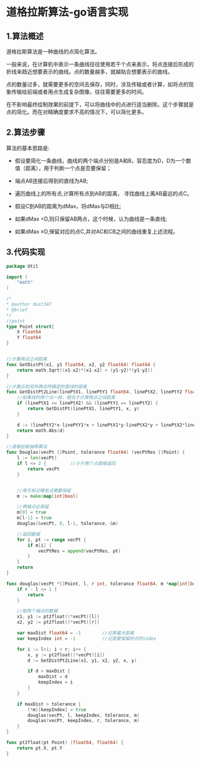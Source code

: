 # 道格拉斯算法-go语言实现


<!--more-->
## 1.算法概述
道格拉斯算法是一种曲线的点简化算法。

一般来说，在计算机中表示一条曲线往往使用若干个点来表示，将点连接后形成的折线来趋近想要表示的曲线。点的数量越多，就越贴合想要表示的曲线。

点的数量过多，就需要更多的空间去保存，同时，涉及传输或者计算，如将点的现象传输给前端或者用点生成复杂图像，往往需要更多的时间。

在不影响最终绘制效果的前提下，可以将曲线中的点进行适当删除。这个步骤就是点的简化。而在对精确度要求不高的情况下，可以简化更多。
## 2.算法步骤
算法的基本思路是:
- 假设要简化一条曲线，曲线的两个端点分别是A和B，容忍度为D，D为一个数值（距离），用于判断一个点是否要保留；

- 端点AB连接后得到的直线为AB;

- 遍历曲线上的所有点,计算所有点到AB的距离， 寻找曲线上离AB最远的点C。

- 假设C到AB的距离为dMax，将dMax与D相比;

- 如果dMax <D,则只保留AB两点，这个时候，认为曲线是一条直线;

- 如果dMax ≥D,保留对应的点C,并对AC和CB之间的曲线重复上述流程。


## 3.代码实现
```go
package Util

import (
	"math"
)

/*
* @author dust347
* @brief
*/
//point
type Point struct{
	X float64
	Y float64
}


//计算两点之间距离
func GetDistPt(x1, y1 float64, x2, y2 float64) float64 {
	return math.Sqrt((x1-x2)*(x1-x2) + (y1-y2)*(y1-y2))
}

//计算点到另外两点所确定的直线的距离
func GetDistPt2Line(linePtX1, linePtY1 float64, linePtX2, linePtY2 float64, x, y float64) float64 {
	//如果线的两个点一样，相当于计算两点之间距离
	if (linePtX1 == linePtX2) && (linePtY1 == linePtY2) {
		return GetDistPt(linePtX1, linePtY1, x, y)
	}

	d := (linePtY2*x-linePtY1*x + linePtX1*y-linePtX2*y + linePtX2*linePtY1-linePtX1*linePtY2) / math.Sqrt((linePtY2-linePtY1)*(linePtY2-linePtY1)+(linePtX2-linePtX1)*(linePtX2-linePtX1))
	return math.Abs(d)
}

//道格拉斯抽稀算法
func Douglas(vecPt []Point, tolerance float64) (vecPtRes []Point) {
	l := len(vecPt)
	if l <= 2 {			//小于两个点直接返回
		return vecPt
	}


	//用于标记哪些点需要保留
	m := make(map[int]bool)

	//两端点必保留
	m[0] = true
	m[l-1] = true
	douglas(&vecPt, 0, l-1, tolerance, &m)

	//返回数据
	for i, pt := range vecPt {
		if m[i] {
			vecPtRes = append(vecPtRes, pt)
		}
	}
	return
}

func douglas(vecPt *[]Point, l, r int, tolerance float64, m *map[int]bool) {
	if r - l <= 1 {
		return
	}

	//取两个端点的数据
	x1, y1 := pt2float((*vecPt)[l])
	x2, y2 := pt2float((*vecPt)[r])

	var maxDist float64 = -1		//记录最大距离
	var keepIndex int = -1			//记录要保留的点的index

	for i := l+1; i < r; i++ {
		x, y := pt2float((*vecPt)[i])
		d := GetDistPt2Line(x1, y1, x2, y2, x, y)

		if d > maxDist {
			maxDist = d
			keepIndex = i
		}
	}

	if maxDist > tolerance {
		(*m)[keepIndex] = true
		douglas(vecPt, l, keepIndex, tolerance, m)
		douglas(vecPt, keepIndex, r, tolerance, m)
	}
}

func pt2float(pt Point) (float64, float64) {
	return pt.X, pt.Y
}

```

